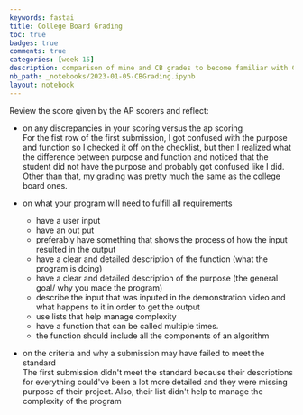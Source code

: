 ```yaml
---
keywords: fastai
title: College Board Grading
toc: true 
badges: true
comments: true 
categories: [week 15]
description: comparison of mine and CB grades to become familiar with CB rubric
nb_path: _notebooks/2023-01-05-CBGrading.ipynb
layout: notebook
---
```


<!--
#################################################
### THIS FILE WAS AUTOGENERATED! DO NOT EDIT! ###
#################################################
# file to edit: _notebooks/2023-01-05-CBGrading.ipynb
-->

<div class="container" id="notebook-container">
        
<div class="cell border-box-sizing text_cell rendered"><div class="inner_cell">
<div class="text_cell_render border-box-sizing rendered_html">
<p>Review the score given by the AP scorers and reflect:</p>
<ul>
<li>on any discrepancies in your scoring versus the ap scoring
<br>For the fist row of the first submission, I got confused with the purpose and function so I checked it off on the checklist, but then I realized what the difference between purpose and function and noticed that the student did not have the purpose and probably got confused like I did. Other than that, my grading was pretty much the same as the college board ones.</li>
</ul>
<ul>
<li><p>on what your program will need to fulfill all requirements</p>
<ul>
<li>have a user input</li>
<li>have an out put</li>
<li>preferably have something that shows the process of how the input resulted in the output</li>
<li>have a clear and detailed description of the function (what the program is doing)</li>
<li>have a clear and detailed description of the purpose (the general goal/ why you made the program)</li>
<li>describe the input that was inputed in the demonstration video and what happens to it in order to get the output</li>
<li>use lists that help manage complexity</li>
<li>have a function that can be called multiple times.</li>
<li>the function should include all the components of an algorithm
<br></li>
</ul>
</li>
<li><p>on the criteria and why a submission may have failed to meet the standard
<br>The first submission didn't meet the standard because their descriptions for everything could've been a lot more detailed and they were missing purpose of their project. Also, their list didn't help to manage the complexity of the program</p>
</li>
</ul>

</div>
</div>
</div>
</div>
 

